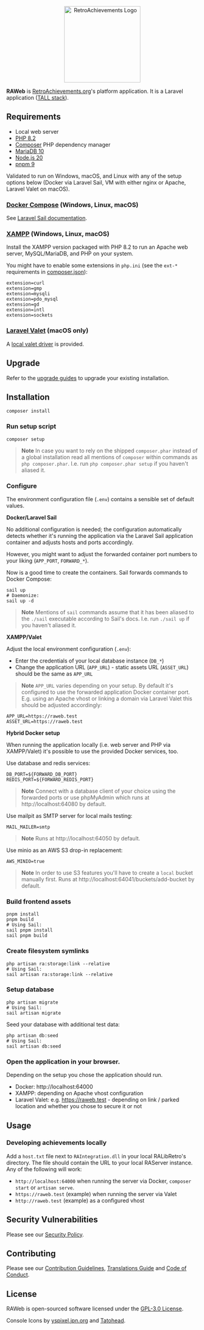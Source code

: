 <p align="center" dir="auto"><a href="https://retroachievements.org" rel="nofollow"><img src="https://raw.githubusercontent.com/RetroAchievements/RAWeb/master/public/assets/images/ra-icon.webp" width="200" alt="RetroAchievements Logo" style="max-width: 100%;"></a></p>

**RAWeb** is [RetroAchievements.org](https://retroachievements.org)'s platform application.
It is a Laravel application ([TALL stack](https://tallstack.dev/)).

## Requirements

- Local web server
- [PHP 8.2](http://php.net/manual/en/)
- [Composer](https://getcomposer.org/) PHP dependency manager
- [MariaDB 10](https://mariadb.com/docs/server/)
- [Node.js 20](https://nodejs.org/)
- [pnpm 9](https://pnpm.io/)
 
Validated to run on Windows, macOS, and Linux with any of the setup options below (Docker via Laravel Sail, VM with either nginx or Apache, Laravel Valet on macOS).

### **[Docker Compose](https://docs.docker.com/compose/install/)** (Windows, Linux, macOS)

See [Laravel Sail documentation](https://laravel.com/docs/sail).

### **[XAMPP](https://www.apachefriends.org/download.html)** (Windows, Linux, macOS)

Install the XAMPP version packaged with PHP 8.2 to run an Apache web server, MySQL/MariaDB, and PHP on your system.

You might have to enable some extensions in `php.ini` (see the `ext-*` requirements in [composer.json](composer.json)):
```
extension=curl
extension=gmp
extension=mysqli
extension=pdo_mysql
extension=gd
extension=intl
extension=sockets
```

### **[Laravel Valet](https://laravel.com/docs/valet)** (macOS only)

A [local valet driver](LocalValetDriver.php) is provided.

## Upgrade

Refer to the [upgrade guides](docs/upgrade) to upgrade your existing installation.

## Installation

```shell
composer install
```

### Run setup script

```shell
composer setup
```

> **Note**
> In case you want to rely on the shipped `composer.phar` instead of a global installation read all mentions of `composer` within commands as `php composer.phar`.
> I.e. run `php composer.phar setup` if you haven't aliased it.

### Configure

The environment configuration file (`.env`) contains a sensible set of default values.

**Docker/Laravel Sail**

No additional configuration is needed; the configuration automatically detects whether it's running the application via the Laravel Sail application container and adjusts hosts and ports accordingly.

However, you might want to adjust the forwarded container port numbers to your liking (`APP_PORT`, `FORWARD_*`).

Now is a good time to create the containers. Sail forwards commands to Docker Compose:

```shell
sail up
# Daemonize:
sail up -d
```

> **Note**
> Mentions of `sail` commands assume that it has been aliased to the `./sail` executable according to Sail's docs.
> I.e. run `./sail up` if you haven't aliased it.

**XAMPP/Valet** 

Adjust the local environment configuration (`.env`):

- Enter the credentials of your local database instance (`DB_*`)
- Change the application URL (`APP_URL`) - static assets URL (`ASSET_URL`) should be the same as `APP_URL`

> **Note**
> `APP_URL` varies depending on your setup. By default it's configured to use the forwarded application Docker container port.
> E.g. using an Apache vhost or linking a domain via Laravel Valet this should be adjusted accordingly:

```dotenv
APP_URL=https://raweb.test
ASSET_URL=https://raweb.test
```

**Hybrid Docker setup**

When running the application locally (i.e. web server and PHP via XAMPP/Valet) it's possible to use the provided Docker services, too.

Use database and redis services:

```dotenv
DB_PORT=${FORWARD_DB_PORT}
REDIS_PORT=${FORWARD_REDIS_PORT}
```

> **Note**
> Connect with a database client of your choice using the forwarded ports
> or use phpMyAdmin which runs at http://localhost:64080 by default. 

Use mailpit as SMTP server for local mails testing:

```dotenv
MAIL_MAILER=smtp
```

> **Note**
> Runs at http://localhost:64050 by default.

Use minio as an AWS S3 drop-in replacement:

```dotenv
AWS_MINIO=true
```

> **Note**
> In order to use S3 features you'll have to create a `local` bucket manually first.
> Runs at http://localhost:64041/buckets/add-bucket by default.

### Build frontend assets

```shell
pnpm install
pnpm build
# Using Sail:
sail pnpm install
sail pnpm build
```

### Create filesystem symlinks

```shell
php artisan ra:storage:link --relative
# Using Sail:
sail artisan ra:storage:link --relative
```

### Setup database
 
```shell
php artisan migrate
# Using Sail:
sail artisan migrate
```

Seed your database with additional test data:

```shell
php artisan db:seed
# Using Sail:
sail artisan db:seed
```

### Open the application in your browser.

Depending on the setup you chose the application should run.

- Docker: http://localhost:64000
- XAMPP: depending on Apache vhost configuration
- Laravel Valet: e.g. https://raweb.test - depending on link / parked location and whether you chose to secure it or not 

## Usage

### Developing achievements locally

Add a `host.txt` file next to `RAIntegration.dll` in your local RALibRetro's directory.
The file should contain the URL to your local RAServer instance. Any of the following will work:

- `http://localhost:64000` when running the server via Docker, `composer start` or `artisan serve`.
- `https://raweb.test` (example) when running the server via Valet
- `http://raweb.test` (example) as a configured vhost

## Security Vulnerabilities

Please see our [Security Policy](docs/SECURITY.md).

## Contributing

Please see our [Contribution Guidelines](docs/CONTRIBUTING.md), [Translations Guide](docs/TRANSLATIONS.md) and [Code of Conduct](docs/CODE_OF_CONDUCT.md).

## License

RAWeb is open-sourced software licensed under the [GPL-3.0 License](LICENSE).

Console Icons by [yspixel.jpn.org](http://yspixel.jpn.org/icon/game/index.htm) and [Tatohead](https://github.com/Tatohead/Console-Iconset).
